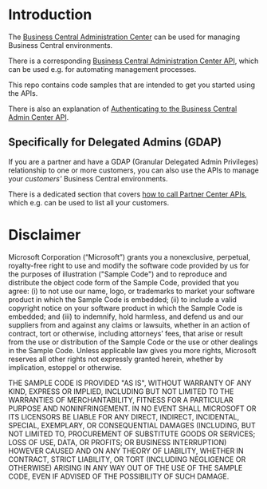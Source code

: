 # Introduction

The [Business Central Administration Center](https://learn.microsoft.com/en-us/dynamics365/business-central/dev-itpro/administration/tenant-admin-center) can be used for managing Business Central environments.

There is a corresponding [Business Central Administration Center API](https://learn.microsoft.com/en-us/dynamics365/business-central/dev-itpro/administration/administration-center-api), which can be used e.g. for automating management processes.

This repo contains code samples that are intended to get you started using the APIs.

There is also an explanation of [Authenticating to the Business Central Admin Center API](Authentication.md).



## Specifically for Delegated Admins (GDAP)

If you are a partner and have a GDAP (Granular Delegated Admin Privileges) relationship to one or more customers, you can also use the APIs to manage your *customers'* Business Central environments.

There is a dedicated section that covers [how to call Partner Center APIs](PowerShell/PartnerCenter.ps1), which e.g. can be used to list all your customers.



# Disclaimer
Microsoft Corporation (“Microsoft”) grants you a nonexclusive, perpetual, royalty-free right to use and modify the software code provided by us for the purposes of illustration  ("Sample Code") and to reproduce and distribute the object code form of the Sample Code, provided that you agree: (i) to not use our name, logo, or trademarks to market your software product in which the Sample Code is embedded; (ii) to include a valid copyright notice on your software product in which the Sample Code is embedded; and (iii) to indemnify, hold harmless, and defend us and our suppliers from and against any claims or lawsuits, whether in an action of contract, tort or otherwise, including attorneys’ fees, that arise or result from the use or distribution of the Sample Code or the use or other dealings in the Sample Code. Unless applicable law gives you more rights, Microsoft reserves all other rights not expressly granted herein, whether by implication, estoppel or otherwise. 

THE SAMPLE CODE IS PROVIDED "AS IS", WITHOUT WARRANTY OF ANY KIND, EXPRESS OR IMPLIED, INCLUDING BUT NOT LIMITED TO THE WARRANTIES OF MERCHANTABILITY, FITNESS FOR A PARTICULAR PURPOSE AND NONINFRINGEMENT. IN NO EVENT SHALL MICROSOFT OR ITS LICENSORS BE LIABLE FOR ANY DIRECT, INDIRECT, INCIDENTAL, SPECIAL, EXEMPLARY, OR CONSEQUENTIAL DAMAGES (INCLUDING, BUT NOT LIMITED TO, PROCUREMENT OF SUBSTITUTE GOODS OR SERVICES; LOSS OF USE, DATA, OR PROFITS; OR BUSINESS INTERRUPTION) HOWEVER CAUSED AND ON ANY THEORY OF LIABILITY, WHETHER IN CONTRACT, STRICT LIABILITY, OR TORT (INCLUDING NEGLIGENCE OR OTHERWISE) ARISING IN ANY WAY OUT OF THE USE OF THE SAMPLE CODE, EVEN IF ADVISED OF THE POSSIBILITY OF SUCH DAMAGE.
